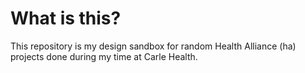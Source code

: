 # What is this?
This repository is my design sandbox for random Health Alliance (ha) projects done during my time at Carle Health.

